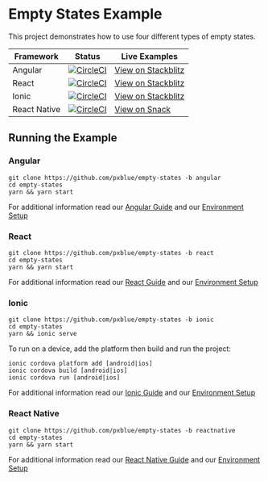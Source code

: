 # Empty States Example
This project demonstrates how to use four different types of empty states.

| Framework           | Status       | Live Examples  |
| ---------------- |--------------|------------------|
| Angular | [![CircleCI](https://circleci.com/gh/pxblue/empty-states/tree/angular.svg?style=shield)](https://circleci.com/gh/pxblue/empty-states/tree/angular) | [View on Stackblitz](https://stackblitz.com/edit/pxblue-empty-states-angular)
| React | [![CircleCI](https://circleci.com/gh/pxblue/empty-states/tree/react.svg?style=shield)](https://circleci.com/gh/pxblue/empty-states/tree/react) | [View on Stackblitz](https://stackblitz.com/edit/pxblue-empty-states-react)
| Ionic | [![CircleCI](https://circleci.com/gh/pxblue/empty-states/tree/ionic.svg?style=shield)](https://circleci.com/gh/pxblue/empty-states/tree/ionic) | [View on Stackblitz](https://stackblitz.com/edit/pxblue-empty-states-ionic)
| React Native | [![CircleCI](https://circleci.com/gh/pxblue/empty-states/tree/reactnative.svg?style=shield)](https://circleci.com/gh/pxblue/empty-states/tree/reactnative) | [View on Snack](https://snack.expo.io/@px-blue/empty-states-reactnative)

## Running the Example
### Angular
```
git clone https://github.com/pxblue/empty-states -b angular
cd empty-states
yarn && yarn start
```
For additional information read our [Angular Guide](https://pxblue.github.io/development/frameworks-web/angular) and our [Environment Setup](https://pxblue.github.io/development/environment)

### React
```
git clone https://github.com/pxblue/empty-states -b react
cd empty-states
yarn && yarn start
```
For additional information read our [React Guide](https://pxblue.github.io/development/frameworks-web/react) and our [Environment Setup](https://pxblue.github.io/development/environment)

### Ionic
```
git clone https://github.com/pxblue/empty-states -b ionic
cd empty-states
yarn && ionic serve
```
To run on a device, add the platform then build and run the project:
```
ionic cordova platform add [android|ios]
ionic cordova build [android|ios]
ionic cordova run [android|ios]
```
For additional information read our [Ionic Guide](https://pxblue.github.io/development/frameworks-mobile/ionic) and our [Environment Setup](https://pxblue.github.io/development/environment)

### React Native

```
git clone https://github.com/pxblue/empty-states -b reactnative
cd empty-states
yarn && yarn start
```
For additional information read our [React Native Guide](https://pxblue.github.io/development/frameworks-mobile/react-native) and our [Environment Setup](https://pxblue.github.io/development/environment)
